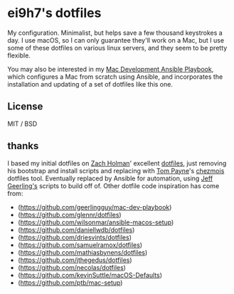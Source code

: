 # ei9h7's dotfiles

My configuration. Minimalist, but helps save a few thousand keystrokes a day. I use macOS, so I can only guarantee they'll work on a Mac, but I use some of these dotfiles on various linux servers, and they seem to be pretty flexible.

You may also be interested in my [Mac Development Ansible Playbook](https://github.com/ei9h7/automated-mac-setup), which configures a Mac from scratch using Ansible, and incorporates the installation and updating of a set of dotfiles like this one.

## License

MIT / BSD

## thanks

I based my initial dotfiles on [Zach Holman](https://github.com/holman)' excellent
[dotfiles](https://github.com/holman/dotfiles), just removing his bootstrap and install scripts and replacing with [Tom Payne](https://github.com/twpayne)'s [chezmois](https://github.com/twpayne/chezmoi/) dotfiles tool. Eventually replaced by Ansible for automation, using [Jeff Geerling's](https://github.com/geerlingguy/dotfiles) scripts to build off of. Other dotfile code inspiration has come from:

* (https://github.com/geerlingguy/mac-dev-playbook)
* (https://github.com/glennr/dotfiles)
* (https://github.com/wilsonmar/ansible-macos-setup)
* (https://github.com/daniellwdb/dotfiles)
* (https://github.com/driesvints/dotfiles)
* (https://github.com/samuelramox/dotfiles)
* (https://github.com/mathiasbynens/dotfiles)
* (https://github.com/jthegedus/dotfiles)
* (https://github.com/necolas/dotfiles)
* (https://github.com/kevinSuttle/macOS-Defaults)
* (https://github.com/ptb/mac-setup)




